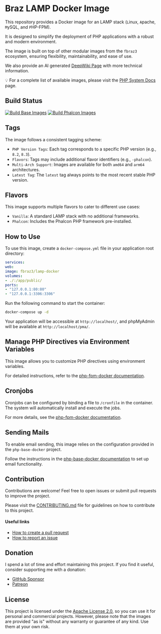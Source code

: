 # Braz LAMP Docker Image

This repository provides a Docker image for an LAMP stack (`L`inux, `A`pache, `M`ySQL, and `P`HP-FPM).  

It is designed to simplify the deployment of PHP applications with a robust and modern environment. 

The image is built on top of other modular images from the `fbraz3` ecosystem, ensuring flexibility, maintainability, and ease of use.

We also provide an AI generated [DeepWiki Page](https://deepwiki.com/fbraz3/lamp-docker) with more technical information.

💡 For a complete list of available images, please visit the [PHP System Docs](https://github.com/fbraz3/php-system-docs) page.

## Build Status

[![Build Base Images](https://github.com/fbraz3/lamp-docker/actions/workflows/base-images.yml/badge.svg)](https://github.com/fbraz3/lamp-docker/actions/workflows/base-images.yml) [![Build Phalcon Images](https://github.com/fbraz3/lamp-docker/actions/workflows/phalcon-images.yml/badge.svg)](https://github.com/fbraz3/lamp-docker/actions/workflows/phalcon-images.yml)

## Tags

The image follows a consistent tagging scheme:

- `PHP Version Tags`: Each tag corresponds to a specific PHP version (e.g., `8.2`, `8.3`).
- `Flavors`: Tags may include additional flavor identifiers (e.g., `-phalcon`).
- `Multi-Arch Support`: Images are available for both `amd64` and `arm64` architectures.
- `Latest Tag`: The `latest` tag always points to the most recent stable PHP version.

## Flavors

This image supports multiple flavors to cater to different use cases:

- `Vanilla`: A standard LAMP stack with no additional frameworks.
- `Phalcon`: Includes the Phalcon PHP framework pre-installed.

## How to Use

To use this image, create a `docker-compose.yml` file in your application root directory:

```yaml
services:
web:
image: fbraz3/lamp-docker
volumes:
- ./:/app/public/
ports:
- "127.0.0.1:80:80"
- "127.0.0.1:3306:3306"
```

Run the following command to start the container:

```bash
docker-compose up -d
```

Your application will be accessible at `http://localhost/`, and phpMyAdmin will be available at `http://localhost/pma/`.

## Manage PHP Directives via Environment Variables
This image allows you to customize PHP directives using environment variables. 

For detailed instructions, refer to the [php-fpm-docker documentation](https://github.com/fbraz3/php-fpm-docker#manage-php-directives-via-environment-variables).

## Cronjobs
Cronjobs can be configured by binding a file to `/cronfile` in the container. The system will automatically install and execute the jobs.

For more details, see the [php-fpm-docker documentation](https://github.com/fbraz3/php-fpm-docker#cronjobs).

## Sending Mails
To enable email sending, this image relies on the configuration provided in the `php-base-docker` project.

Follow the instructions in the [php-base-docker documentation](https://github.com/fbraz3/php-base-docker#sending-mails) to set up email functionality.

## Contribution
Contributions are welcome! Feel free to open issues or submit pull requests to improve the project.

Please visit the [CONTRIBUTING.md](CONTRIBUTING.md) file for guidelines on how to contribute to this project.

#### Useful links
- [How to create a pull request](https://docs.github.com/pt/pull-requests/collaborating-with-pull-requests/proposing-changes-to-your-work-with-pull-requests/creating-a-pull-request)
- [How to report an issue](https://docs.github.com/pt/issues/tracking-your-work-with-issues/creating-an-issue)

## Donation
I spend a lot of time and effort maintaining this project. If you find it useful, consider supporting me with a donation:
- [GitHub Sponsor](https://github.com/sponsors/fbraz3)
- [Patreon](https://www.patreon.com/fbraz3)

## License

This project is licensed under the [Apache License 2.0](LICENSE), so you can use it for personal and commercial projects. However, please note that the images are provided "as is" without any warranty or guarantee of any kind. Use them at your own risk.